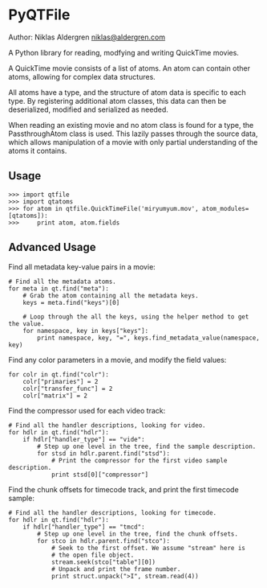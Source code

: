 PyQTFile
========

Author: Niklas Aldergren <niklas@aldergren.com>

A Python library for reading, modfying and writing QuickTime movies.

A QuickTime movie consists of a list of atoms. An atom can contain other
atoms, allowing for complex data structures.

All atoms have a type, and the structure of atom data is specific to each type.
By registering additional atom classes, this data can then be deserialized, modified 
and serialized as needed.

When reading an existing movie and no atom class is found for a type, the 
PassthroughAtom class is used. This lazily passes through the source data,
which allows manipulation of a movie with only partial understanding of the
atoms it contains.

Usage
-----

	>>> import qtfile
	>>> import qtatoms
	>>> for atom in qtfile.QuickTimeFile('miryumyum.mov', atom_modules=[qtatoms]):
	>>>		print atom, atom.fields

Advanced Usage
--------------

Find all metadata key-value pairs in a movie:


	# Find all the metadata atoms.
	for meta in qt.find("meta"):
		# Grab the atom containing all the metadata keys.
		keys = meta.find("keys")[0]

		# Loop through the all the keys, using the helper method to get the value.
		for namespace, key in keys["keys"]:
			print namespace, key, "=", keys.find_metadata_value(namespace, key)


Find any color parameters in a movie, and modify the field values:

	for colr in qt.find("colr"):
		colr["primaries"] = 2
		colr["transfer_func"] = 2
		colr["matrix"] = 2


Find the compressor used for each video track:

	# Find all the handler descriptions, looking for video.
	for hdlr in qt.find("hdlr"):
		if hdlr["handler_type"] == "vide":
			# Step up one level in the tree, find the sample description.
			for stsd in hdlr.parent.find("stsd"):
				# Print the compressor for the first video sample description.
				print stsd[0]["compressor"]


Find the chunk offsets for timecode track, and print the first timecode sample:

	# Find all the handler descriptions, looking for timecode.
	for hdlr in qt.find("hdlr"):
		if hdlr["handler_type"] == "tmcd":
			# Step up one level in the tree, find the chunk offsets.
			for stco in hdlr.parent.find("stco"):
				# Seek to the first offset. We assume "stream" here is
				# the open file object.
				stream.seek(stco["table"][0])
				# Unpack and print the frame number.
				print struct.unpack(">I", stream.read(4))


